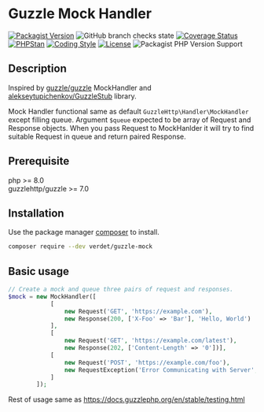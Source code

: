 # Guzzle Mock Handler

[![Packagist Version](https://img.shields.io/packagist/v/verdet/guzzle-mock)](https://packagist.org/packages/verdet/guzzle-mock)
![GitHub branch checks state](https://img.shields.io/github/checks-status/verdet23/guzzle-mock/master)
[![Coverage Status](https://coveralls.io/repos/github/verdet23/guzzle-mock/badge.svg)](https://coveralls.io/github/verdet23/guzzle-mock)
[![PHPStan](https://img.shields.io/badge/PHPStan-level%208-brightgreen)](https://raw.githubusercontent.com/verdet23/guzzle-mock/master/phpstan.neon)
[![Coding Style](https://img.shields.io/badge/Coding%20Style-PSR--12-yellowgreen)](https://www.php-fig.org/psr/psr-12/)
[![License](https://img.shields.io/github/license/verdet23/guzzle-mock?color=blue)](https://raw.githubusercontent.com/verdet23/guzzle-mock/master/LICENSE)
![Packagist PHP Version Support](https://img.shields.io/packagist/php-v/verdet/guzzle-mock)

## Description
Inspired by [guzzle/guzzle](https://github.com/guzzle/guzzle) MockHandler and [alekseytupichenkov/GuzzleStub](https://github.com/alekseytupichenkov/GuzzleStub) library.

Mock Handler functional same as default `GuzzleHttp\Handler\MockHandler` except filling queue. Argument `$queue` expected to be array of Request and Response objects.
When you pass Request to MockHanlder it will try to find suitable Request in queue and return paired Response.

## Prerequisite

php >= 8.0  
guzzlehttp/guzzle >= 7.0

## Installation

Use the package manager [composer](https://getcomposer.org/) to install.

```bash
composer require --dev verdet/guzzle-mock
```

## Basic usage

```php
// Create a mock and queue three pairs of request and responses.
$mock = new MockHandler([
            [
                new Request('GET', 'https://example.com'),
                new Response(200, ['X-Foo' => 'Bar'], 'Hello, World')
            ],
            [
                new Request('GET', 'https://example.com/latest'),
                new Response(202, ['Content-Length' => '0'])],
            [
                new Request('POST', 'https://example.com/foo'),
                new RequestException('Error Communicating with Server', new Request('POST', 'https://example.com/foo'))
            ]
        ]);
```

Rest of usage same as https://docs.guzzlephp.org/en/stable/testing.html
